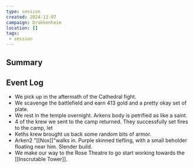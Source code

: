 ```yaml
---
type: session
created: 2024-11-07
campaign: Drakkenheim
location: []
tags:
 - session
---
```



## Summary

## Event Log

 - We pick up in the aftermath of the Cathedral fight.
 - We scavenge the battlefield and earn 413 gold and a pretty okay set of plate.
 - We rest in the temple overnight. Arkens body is petrified as like a saint.
 - 4 of the krew we sent to the camp returned. They successfully set fires to the camp, let
 - Keths krew brought us back some random bits of armor.
 - Arken2 "[[Nox]]"walks in. Purple skinned tiefling, with a small beholder floating near him. Slender build.
 - We make our way to the Rose Theatre to go start working towards the [[Inscrutable Tower]]. 
